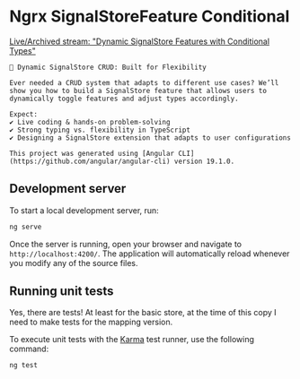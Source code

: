 # Ngrx SignalStoreFeature Conditional

[Live/Archived stream: "Dynamic SignalStore Features with Conditional Types"](https://www.youtube.com/watch?v=1D8VTlTnJ2E)

    🚀 Dynamic SignalStore CRUD: Built for Flexibility

    Ever needed a CRUD system that adapts to different use cases? We’ll show you how to build a SignalStore feature that allows users to dynamically toggle features and adjust types accordingly.

    Expect:
    ✔ Live coding & hands-on problem-solving
    ✔ Strong typing vs. flexibility in TypeScript
    ✔ Designing a SignalStore extension that adapts to user configurations

    This project was generated using [Angular CLI](https://github.com/angular/angular-cli) version 19.1.0.

## Development server

To start a local development server, run:

```bash
ng serve
```

Once the server is running, open your browser and navigate to `http://localhost:4200/`. The application will automatically reload whenever you modify any of the source files.

## Running unit tests

Yes, there are tests! At least for the basic store, at the time of this copy I need to make tests for the mapping version.

To execute unit tests with the [Karma](https://karma-runner.github.io) test runner, use the following command:

```bash
ng test
```